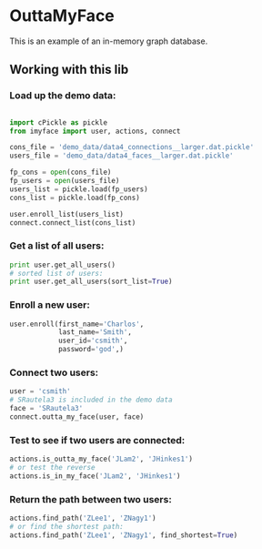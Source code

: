 OuttaMyFace
=============
This is an example of an in-memory graph database.


Working with this lib
-----------------------

### Load up the demo data:
```python

import cPickle as pickle
from imyface import user, actions, connect

cons_file = 'demo_data/data4_connections__larger.dat.pickle'
users_file = 'demo_data/data4_faces__larger.dat.pickle'

fp_cons = open(cons_file)
fp_users = open(users_file)
users_list = pickle.load(fp_users)
cons_list = pickle.load(fp_cons)

user.enroll_list(users_list)
connect.connect_list(cons_list)
```

### Get a list of all users:
```python
print user.get_all_users()
# sorted list of users:
print user.get_all_users(sort_list=True)
```

### Enroll a new user:
```python
user.enroll(first_name='Charlos',
            last_name='Smith',
            user_id='csmith',
            password='god',)
```

### Connect two users:
```python
user = 'csmith'
# SRautela3 is included in the demo data
face = 'SRautela3'
connect.outta_my_face(user, face)
```

### Test to see if two users are connected:
```python
actions.is_outta_my_face('JLam2', 'JHinkes1')
# or test the reverse
actions.is_in_my_face('JLam2', 'JHinkes1')
```

### Return the path between two users:
```python
actions.find_path('ZLee1', 'ZNagy1')
# or find the shortest path:
actions.find_path('ZLee1', 'ZNagy1', find_shortest=True)
```


